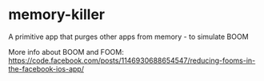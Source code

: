 # memory-killer
A primitive app that purges other apps from memory - to simulate BOOM

More info about BOOM and FOOM:
https://code.facebook.com/posts/1146930688654547/reducing-fooms-in-the-facebook-ios-app/
